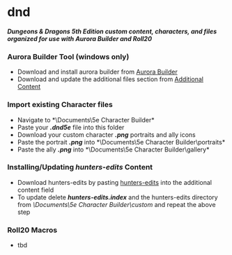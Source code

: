 # dnd
***Dungeons & Dragons 5th Edition custom content, characters, and files organized for use with Aurora Builder and Roll20***


### Aurora Builder Tool (windows only)

* Download and install aurora builder from [Aurora Builder](https://aurorabuilder.com/)
* Download and update the additional files section from [Additional Content](https://www.aurorabuilder.com/content)


### Import existing Character files

* Navigate to *\Documents\5e Character Builder\*
* Paste your ***.dnd5e*** file into this folder
* Download your custom character ***.png*** portraits and ally icons
* Paste the portrait ***.png*** into *\Documents\5e Character Builder\portraits\*
* Paste the ally ***.png*** into *\Documents\5e Character Builder\gallery\*


### Installing/Updating *hunters-edits* Content

* Download hunters-edits by pasting [hunters-edits](https://raw.githubusercontent.com/howe-hunter/dnd/main/hunters-edits.index) into the additional content field
* To update delete ***hunters-edits.index*** and the hunters-edits directory from *\Documents\5e Character Builder\custom* and repeat the above step

### Roll20 Macros

* tbd
